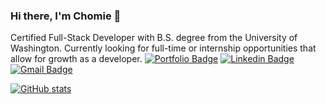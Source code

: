 ### Hi there, I'm Chomie 👋
Certified Full-Stack Developer with B.S. degree from the University of Washington. Currently looking for full-time or internship opportunities that allow for growth as a developer.
[![Portfolio Badge](https://img.shields.io/badge/-My_Portfolio-brightgreen?&logoColor=white&link=https://chomieu.com)](https://chomieu.com) 
[![Linkedin Badge](https://img.shields.io/badge/-chomieu-blue?&logo=Linkedin&logoColor=white&link=https://www.linkedin.com/in/chomieu)](https://www.linkedin.com/in/chomieu) 
[![Gmail Badge](https://img.shields.io/badge/-chomieu-c14438?&logo=Gmail&logoColor=white&link=mailto:chomieu@gmail.com)](mailto:chomieu@gmail.com)

[![GitHub stats](https://github-readme-stats.vercel.app/api?username=chomieu&title_color=0366D6&bg_color=fff&icon_color=FFC404&text_color=626A72&show_icons=true&hide_border=true&hide=stars)](https://github.com/anuraghazra/github-readme-stats)
